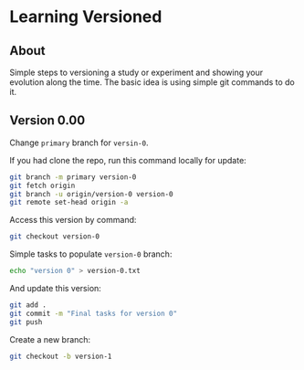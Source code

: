 # Learning Versioned

## About

Simple steps to versioning a study or experiment and showing your evolution along the time. The basic idea is using simple git commands to do it.

## Version 0.00

Change `primary` branch for `versin-0`.

If you had clone the repo, run this command locally for update:

```sh
git branch -m primary version-0
git fetch origin
git branch -u origin/version-0 version-0
git remote set-head origin -a
```

Access this version by command:

```sh
git checkout version-0
```

Simple tasks to populate `version-0` branch:

```sh
echo "version 0" > version-0.txt
```

And update this version:

```sh
git add .
git commit -m "Final tasks for version 0"
git push
```

Create a new branch:

```sh
git checkout -b version-1
```

